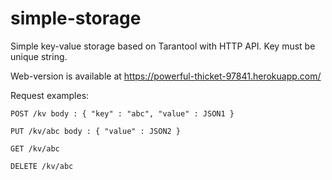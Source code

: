 # simple-storage
Simple key-value storage based on Tarantool with HTTP API. Key must be unique string.

Web-version is available at https://powerful-thicket-97841.herokuapp.com/

Request examples:
```
POST /kv body : { "key" : "abc", "value" : JSON1 }

PUT /kv/abc body : { "value" : JSON2 }

GET /kv/abc

DELETE /kv/abc
```
